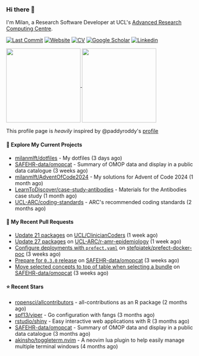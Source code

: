 ### Hi there 👋

I'm Milan, a Research Software Developer at UCL's [Advanced Research Computing
Centre](https://www.ucl.ac.uk/advanced-research-computing/advanced-research-computing-centre).

[![Last Commit](https://img.shields.io/github/last-commit/milanmlft/milanmlft?label=updated)](https://github.com/milanmlft)
[![Website](https://img.shields.io/badge/GitHub%20Pages-222?logo=githubpages&logoColor=fff&style=for-the-badge&style=flat)](https://milanmlft.dev)
[![CV](https://img.shields.io/badge/CV-PDF-pink.svg)](https://milanmlft.netlify.app/uploads/resume.pdf)
[![Google Scholar](https://img.shields.io/badge/Google%20Scholar-4285F4?logo=googlescholar&logoColor=fff&style=for-the-badge&style=flat)](https://scholar.google.com/citations?user=LwW40HQAAAAJ&hl=en)
[![Linkedin](https://img.shields.io/badge/LinkedIn-0A66C2?logo=linkedin&logoColor=fff&style=for-the-badge&style=flat)](http://www.linkedin.com/in/milan-malfait)


<a href="https://github.com/milanmlft/milanmlft#gh-dark-mode-only">
  <img height=200 align="center" src="https://github-readme-stats-paddyroddy.vercel.app/api?username=milanmlft&disable_animations=true&hide_border=true&hide_title=true&include_all_commits=true&rank_icon=github&show=prs_merged,reviews&show_icons=true&theme=tokyonight" />
</a>


<a href="https://github.com/milanmlft/milanmlft#gh-light-mode-only">
  <img height=200 align="center" src="https://github-readme-stats-paddyroddy.vercel.app/api?username=milanmlft&disable_animations=true&hide_border=true&hide_title=true&include_all_commits=true&rank_icon=github&show=prs_merged,reviews&show_icons=true&theme=default" />
</a>

This profile page is _heavily_ inspired by @paddyroddy's [profile](https://github.com/paddyroddy/paddyroddy)

#### 👷 Explore My Current Projects

- [milanmlft/dotfiles](https://github.com/milanmlft/dotfiles) - My dotfiles
  (3 days ago)
- [SAFEHR-data/omopcat](https://github.com/SAFEHR-data/omopcat) - Summary of OMOP data and display in a public data catalogue
  (3 weeks ago)
- [milanmlft/AdventOfCode2024](https://github.com/milanmlft/AdventOfCode2024) - My solutions for Advent of Code 2024
  (1 month ago)
- [LearnToDiscover/case-study-antibodies](https://github.com/LearnToDiscover/case-study-antibodies) - Materials for the Antibodies case study
  (1 month ago)
- [UCL-ARC/coding-standards](https://github.com/UCL-ARC/coding-standards) - ARC&#39;s recommended coding standards
  (2 months ago)

#### 🔨 My Recent Pull Requests

- [Update 21 packages](https://github.com/UCL/ClinicianCoders/pull/54) on [UCL/ClinicianCoders](https://github.com/UCL/ClinicianCoders)
  (1 week ago)
- [Update 27 packages](https://github.com/UCL-ARC/r-amr-epidemiology/pull/46) on [UCL-ARC/r-amr-epidemiology](https://github.com/UCL-ARC/r-amr-epidemiology)
  (1 week ago)
- [Configure deployments with `prefect.yaml`](https://github.com/stefpiatek/prefect-docker-poc/pull/1) on [stefpiatek/prefect-docker-poc](https://github.com/stefpiatek/prefect-docker-poc)
  (3 weeks ago)
- [Prepare for `0.3.0` release](https://github.com/SAFEHR-data/omopcat/pull/126) on [SAFEHR-data/omopcat](https://github.com/SAFEHR-data/omopcat)
  (3 weeks ago)
- [Move selected concepts to top of table when selecting a bundle](https://github.com/SAFEHR-data/omopcat/pull/124) on [SAFEHR-data/omopcat](https://github.com/SAFEHR-data/omopcat)
  (3 weeks ago)

#### ⭐ Recent Stars

- [ropensci/allcontributors](https://github.com/ropensci/allcontributors) - all-contributions as an R package
  (2 months ago)
- [spf13/viper](https://github.com/spf13/viper) - Go configuration with fangs
  (3 months ago)
- [rstudio/shiny](https://github.com/rstudio/shiny) - Easy interactive web applications with R
  (3 months ago)
- [SAFEHR-data/omopcat](https://github.com/SAFEHR-data/omopcat) - Summary of OMOP data and display in a public data catalogue
  (3 months ago)
- [akinsho/toggleterm.nvim](https://github.com/akinsho/toggleterm.nvim) - A neovim lua plugin to help easily manage multiple terminal windows
  (4 months ago)
